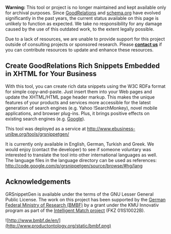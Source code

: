 **Warning:** This tool or project is no longer maintained and kept available only for archival purposes. Since [GoodRelations](http://purl.org/goodrelations/) and [schema.org](http://schema.org/) have evolved significantly in the past years, the current status available on this page is unlikely to function as expected. We take no responsibility for any damage caused by the use of this outdated work, to the extent legally possible.

Due to a lack of resources, we are unable to provide support for this project outside of consulting projects or sponsored research. Please **[contact us](https://www.unibw.de/ebusiness/contact/)** if you can contribute resources to update and enhance these resources.

## Create GoodRelations Rich Snippets Embedded in XHTML for Your Business ##

With this tool, you can create rich data snippets using the W3C RDFa format for simple copy-and-paste. Just insert them into your Web pages and update the XHTML/HTML page header markup.
This makes the unique features of your products and services more accessible for the latest generation of search engines (e.g. Yahoo !SearchMonkey), novel mobile applications, and browser plug-ins. Plus, it brings positive effects on existing search engines (e.g. [Google](http://www.heppresearch.com/gr4google)).

This tool was deployed as a service at http://www.ebusiness-unibw.org/tools/grsnippetgen/

It is currently only available in English, German, Turkish and Greek. We would enjoy (contact the developer) to see if someone voluntary was interested to translate the tool into other international languages as well. The language files in the language directory can be used as references: http://code.google.com/p/grsnippetgen/source/browse/#hg/lang

## Acknowledgements ##

GRSnippetGen is available under the terms of the GNU Lesser General Public License. The work on this project has been supported by the [German Federal Ministry of Research (BMBF)](http://www.bmbf.de/en/) by a grant under the KMU Innovativ program as part of the [Intelligent Match project](http://www.intelligent-match.de/) (FKZ 01IS10022B).

![http://www.bmbf.de/en/](http://www.productontology.org/static/bmbf.png)
